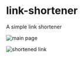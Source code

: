 # link-shortener
A simple link shortener

![main page](https://s6.uupload.ir/files/capture_uwy6.png)

![shortened link](https://s6.uupload.ir/files/capture2_w2xe.png)
